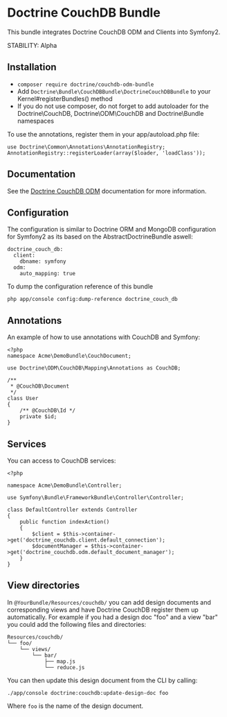 # Doctrine CouchDB Bundle

This bundle integrates Doctrine CouchDB ODM and Clients into Symfony2.

STABILITY: Alpha

## Installation

* ``composer require doctrine/couchdb-odm-bundle``
* Add `Doctrine\Bundle\CouchDBBundle\DoctrineCouchDBBundle` to your Kernel#registerBundles() method
* If you do not use composer, do not forget to add autoloader for the Doctrine\CouchDB, 
  Doctrine\ODM\CouchDB and Doctrine\Bundle namespaces

To use the annotations, register them in your app/autoload.php file:

    use Doctrine\Common\Annotations\AnnotationRegistry;
    AnnotationRegistry::registerLoader(array($loader, 'loadClass'));

## Documentation

See the [Doctrine CouchDB ODM](http://docs.doctrine-project.org/projects/doctrine-couchdb/en/latest/index.html) documentation for more information.

## Configuration

The configuration is similar to Doctrine ORM and MongoDB configuration for Symfony2 as its based
on the AbstractDoctrineBundle aswell:

    doctrine_couch_db:
      client:
        dbname: symfony
      odm:
        auto_mapping: true

To dump the configuration reference of this bundle

    php app/console config:dump-reference doctrine_couch_db

## Annotations

An example of how to use annotations with CouchDB and Symfony:

    <?php
    namespace Acme\DemoBundle\CouchDocument;

    use Doctrine\ODM\CouchDB\Mapping\Annotations as CouchDB;

    /**
     * @CouchDB\Document
     */
    class User
    {
        /** @CouchDB\Id */
        private $id;
    }

## Services

You can access to CouchDB services:

    <?php

    namespace Acme\DemoBundle\Controller;

    use Symfony\Bundle\FrameworkBundle\Controller\Controller;

    class DefaultController extends Controller
    {
        public function indexAction()
        {
            $client = $this->container->get('doctrine_couchdb.client.default_connection');
            $documentManager = $this->container->get('doctrine_couchdb.odm.default_document_manager');
        }
    }

## View directories

In `@YourBundle/Resources/couchdb/` you can add design documents and corresponding views and have Doctrine
CouchDB register them up automatically. For example if you had a design doc "foo" and a view "bar" you could
add the following files and directories:

    Resources/couchdb/
    └── foo/
        └── views/
            └── bar/
                ├── map.js
                └── reduce.js

You can then update this design document from the CLI by calling:

    ./app/console doctrine:couchdb:update-design-doc foo

Where `foo` is the name of the design document.
